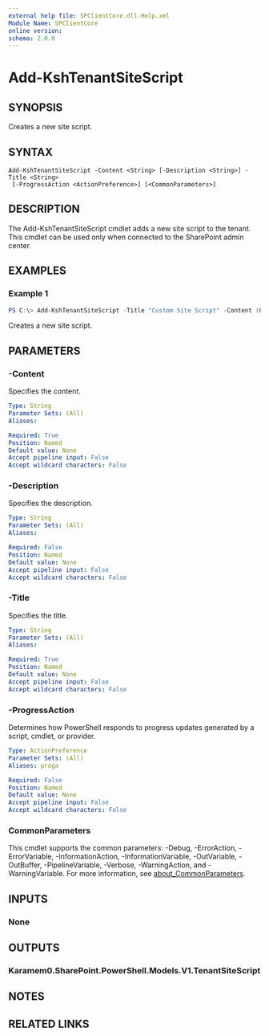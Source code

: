 ```yaml
---
external help file: SPClientCore.dll-Help.xml
Module Name: SPClientCore
online version:
schema: 2.0.0
---
```


# Add-KshTenantSiteScript

## SYNOPSIS
Creates a new site script.

## SYNTAX

```
Add-KshTenantSiteScript -Content <String> [-Description <String>] -Title <String>
 [-ProgressAction <ActionPreference>] [<CommonParameters>]
```

## DESCRIPTION
The Add-KshTenantSiteScript cmdlet adds a new site script to the tenant. This cmdlet can be used only when connected to the SharePoint admin center.

## EXAMPLES

### Example 1
```powershell
PS C:\> Add-KshTenantSiteScript -Title "Custom Site Script" -Content (Get-KshTenantSiteScriptFromSite -SiteUrl "https://example.sharepoint.com/sites/japan" -IncludeBranding -IncludeRegionalSettings -IncludeTheme)
```

Creates a new site script.

## PARAMETERS

### -Content
Specifies the content.

```yaml
Type: String
Parameter Sets: (All)
Aliases:

Required: True
Position: Named
Default value: None
Accept pipeline input: False
Accept wildcard characters: False
```

### -Description
Specifies the description.

```yaml
Type: String
Parameter Sets: (All)
Aliases:

Required: False
Position: Named
Default value: None
Accept pipeline input: False
Accept wildcard characters: False
```

### -Title
Specifies the title.

```yaml
Type: String
Parameter Sets: (All)
Aliases:

Required: True
Position: Named
Default value: None
Accept pipeline input: False
Accept wildcard characters: False
```

### -ProgressAction
Determines how PowerShell responds to progress updates generated by a script, cmdlet, or provider.

```yaml
Type: ActionPreference
Parameter Sets: (All)
Aliases: proga

Required: False
Position: Named
Default value: None
Accept pipeline input: False
Accept wildcard characters: False
```

### CommonParameters
This cmdlet supports the common parameters: -Debug, -ErrorAction, -ErrorVariable, -InformationAction, -InformationVariable, -OutVariable, -OutBuffer, -PipelineVariable, -Verbose, -WarningAction, and -WarningVariable. For more information, see [about_CommonParameters](http://go.microsoft.com/fwlink/?LinkID=113216).

## INPUTS

### None

## OUTPUTS

### Karamem0.SharePoint.PowerShell.Models.V1.TenantSiteScript

## NOTES

## RELATED LINKS

